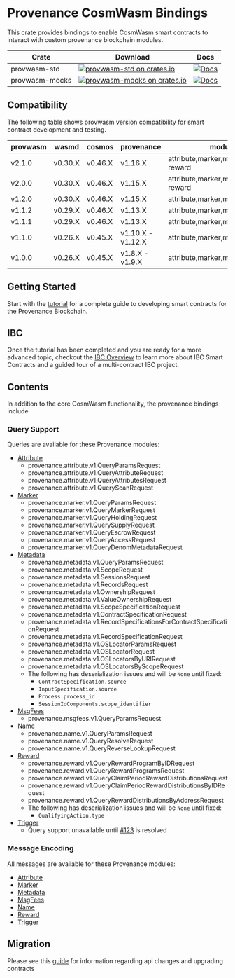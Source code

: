 # Provenance CosmWasm Bindings

This crate provides bindings to enable CosmWasm smart contracts to interact with custom provenance
blockchain modules.

| Crate          | Download                                                                                                                      | Docs                                                                                |
|----------------|-------------------------------------------------------------------------------------------------------------------------------|-------------------------------------------------------------------------------------|
| provwasm-std   | [![provwasm-std on crates.io](https://img.shields.io/crates/v/provwasm-std.svg)](https://crates.io/crates/provwasm-std)       | [![Docs](https://docs.rs/provwasm-std/badge.svg)](https://docs.rs/provwasm-std)     |
| provwasm-mocks | [![provwasm-mocks on crates.io](https://img.shields.io/crates/v/provwasm-mocks.svg)](https://crates.io/crates/provwasm-mocks) | [![Docs](https://docs.rs/provwasm-mocks/badge.svg)](https://docs.rs/provwasm-mocks) |

## Compatibility

The following table shows provwasm version compatibility for smart contract development and testing.

| provwasm | wasmd   | cosmos  | provenance        | module support                                 |
|----------|---------|---------|-------------------|------------------------------------------------|
| v2.1.0   | v0.30.X | v0.46.X | v1.16.X           | attribute,marker,metadata,msgfees,name, reward |
| v2.0.0   | v0.30.X | v0.46.X | v1.15.X           | attribute,marker,metadata,msgfees,name, reward |
| v1.2.0   | v0.30.X | v0.46.X | v1.15.X           | attribute,marker,metadata,msgfees,name         |
| v1.1.2   | v0.29.X | v0.46.X | v1.13.X           | attribute,marker,metadata,msgfees,name         |
| v1.1.1   | v0.29.X | v0.46.X | v1.13.X           | attribute,marker,metadata,msgfees,name         |
| v1.1.0   | v0.26.X | v0.45.X | v1.10.X - v1.12.X | attribute,marker,metadata,msgfees,name         |
| v1.0.0   | v0.26.X | v0.45.X | v1.8.X - v1.9.X   | attribute,marker,metadata,name                 |

## Getting Started

Start with the [tutorial](docs/tutorial/01-overview.md) for a complete guide to developing smart
contracts for the Provenance Blockchain.

## IBC

Once the tutorial has been completed and you are ready for a more advanced topic, checkout the
[IBC Overview](contracts/ibc/README.md) to learn more about IBC Smart Contracts and a guided tour of a multi-contract IBC project.

## Contents

In addition to the core CosmWasm functionality, the provenance bindings include

### Query Support

Queries are available for these Provenance modules:
- [Attribute](./packages/provwasm-std/src/types/provenance/attribute)
  - provenance.attribute.v1.QueryParamsRequest
  - provenance.attribute.v1.QueryAttributeRequest
  - provenance.attribute.v1.QueryAttributesRequest
  - provenance.attribute.v1.QueryScanRequest
- [Marker](./packages/provwasm-std/src/types/provenance/marker)
  - provenance.marker.v1.QueryParamsRequest
  - provenance.marker.v1.QueryMarkerRequest
  - provenance.marker.v1.QueryHoldingRequest
  - provenance.marker.v1.QuerySupplyRequest
  - provenance.marker.v1.QueryEscrowRequest
  - provenance.marker.v1.QueryAccessRequest
  - provenance.marker.v1.QueryDenomMetadataRequest
- [Metadata](./packages/provwasm-std/src/types/provenance/metadata)
  - provenance.metadata.v1.QueryParamsRequest
  - provenance.metadata.v1.ScopeRequest
  - provenance.metadata.v1.SessionsRequest
  - provenance.metadata.v1.RecordsRequest
  - provenance.metadata.v1.OwnershipRequest
  - provenance.metadata.v1.ValueOwnershipRequest
  - provenance.metadata.v1.ScopeSpecificationRequest
  - provenance.metadata.v1.ContractSpecificationRequest
  - provenance.metadata.v1.RecordSpecificationsForContractSpecificationRequest
  - provenance.metadata.v1.RecordSpecificationRequest
  - provenance.metadata.v1.OSLocatorParamsRequest
  - provenance.metadata.v1.OSLocatorRequest
  - provenance.metadata.v1.OSLocatorsByURIRequest
  - provenance.metadata.v1.OSLocatorsByScopeRequest
  - The following has deserialization issues and will be `None` until fixed:
    - `ContractSpecification.source`
    - `InputSpecification.source`
    - `Process.process_id`
    - `SessionIdComponents.scope_identifier`
- [MsgFees](./packages/provwasm-std/src/types/provenance/msgfees)
  - provenance.msgfees.v1.QueryParamsRequest
- [Name](./packages/provwasm-std/src/types/provenance/name)
  - provenance.name.v1.QueryParamsRequest
  - provenance.name.v1.QueryResolveRequest
  - provenance.name.v1.QueryReverseLookupRequest
- [Reward](./packages/provwasm-std/src/types/provenance/reward)
  - provenance.reward.v1.QueryRewardProgramByIDRequest
  - provenance.reward.v1.QueryRewardProgramsRequest
  - provenance.reward.v1.QueryClaimPeriodRewardDistributionsRequest
  - provenance.reward.v1.QueryClaimPeriodRewardDistributionsByIDRequest
  - provenance.reward.v1.QueryRewardDistributionsByAddressRequest
  - The following has deserialization issues and will be `None` until fixed:
    - `QualifyingAction.type`
- [Trigger](./packages/provwasm-std/src/types/provenance/trigger)
  - Query support unavailable until [#123](https://github.com/provenance-io/provwasm/issues/123) is resolved

### Message Encoding

All messages are available for these Provenance modules:
- [Attribute](./packages/provwasm-std/src/types/provenance/attribute)
- [Marker](./packages/provwasm-std/src/types/provenance/marker)
- [Metadata](./packages/provwasm-std/src/types/provenance/metadata)
- [MsgFees](./packages/provwasm-std/src/types/provenance/msgfees)
- [Name](./packages/provwasm-std/src/types/provenance/name)
- [Reward](./packages/provwasm-std/src/types/provenance/reward)
- [Trigger](./packages/provwasm-std/src/types/provenance/trigger)

## Migration
Please see this [guide](./MIGRATION.md) for information regarding api changes and upgrading contracts